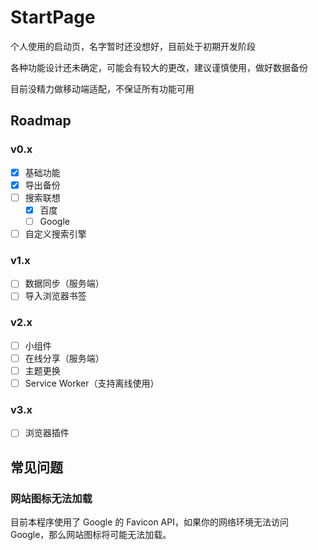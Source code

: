 # StartPage

个人使用的启动页，名字暂时还没想好，目前处于初期开发阶段

各种功能设计还未确定，可能会有较大的更改，建议谨慎使用，做好数据备份

目前没精力做移动端适配，不保证所有功能可用

## Roadmap

### v0.x

- [x] 基础功能
- [x] 导出备份
- [ ] 搜索联想
  - [x] 百度
  - [ ] Google
- [ ] 自定义搜索引擎

### v1.x

- [ ] 数据同步（服务端）
- [ ] 导入浏览器书签

### v2.x

- [ ] 小组件
- [ ] 在线分享（服务端）
- [ ] 主题更换
- [ ] Service Worker（支持离线使用）

### v3.x

- [ ] 浏览器插件

## 常见问题

### 网站图标无法加载

目前本程序使用了 Google 的 Favicon API，如果你的网络环境无法访问 Google，那么网站图标将可能无法加载。
